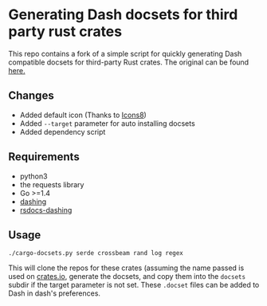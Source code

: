 # Generating Dash docsets for third party rust crates

This repo contains a fork of a simple script for quickly generating Dash compatible docsets for third-party Rust crates. The original can be found [here.](https://github.com/cmyr/rust-dash-docset-gen)

## Changes

- Added default icon (Thanks to [Icons8](https://icons8.com))
- Added `--target` parameter for auto installing docsets
- Added dependency script

## Requirements

- python3
- the requests library
- Go >=1.4
- [dashing](https://github.com/technosophos/dashing)
- [rsdocs-dashing](https://github.com/hobofan/rsdocs-dashing)

## Usage

`./cargo-docsets.py serde crossbeam rand log regex`

This will clone the repos for these crates (assuming the name passed is used on [crates.io](https://crates.io),
generate the docsets, and copy them into the `docsets` subdir if the target parameter is not set. These `.docset` files can be added to Dash in
dash's preferences.
